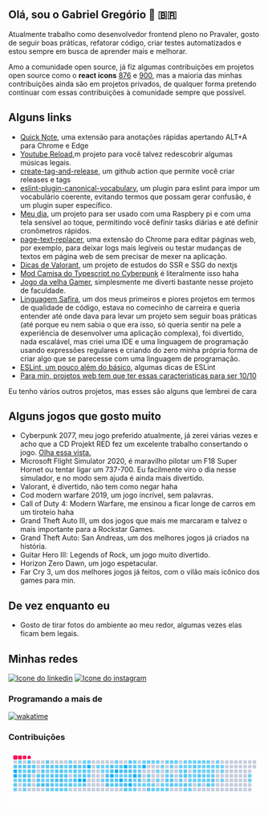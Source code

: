 ## Olá, sou o Gabriel Gregório 👋 <span>&#x1f1e7;&#x1f1f7;</span>

Atualmente trabalho como desenvolvedor frontend pleno no Pravaler, gosto de seguir boas práticas, refatorar código, criar testes automatizados e estou sempre em busca de aprender mais e melhorar.

Amo a comunidade open source, já fiz algumas contribuições em projetos open source como o **react icons** [876](https://github.com/react-icons/react-icons/pull/879) e [900](https://github.com/react-icons/react-icons/pull/900), mas a maioria das minhas contribuições ainda são em projetos privados, de qualquer forma pretendo continuar com essas contribuições à comunidade sempre que possível.

## Alguns links
- [Quick Note](https://chromewebstore.google.com/detail/quick-note/flgoddhgdddpaknohohcbifhiicklobl?pli=1), uma extensão para anotações rápidas apertando ALT+A para Chrome e Edge
- [Youtube Reload](https://github.com/gabrielogregorio/youtube-reload),m projeto para você talvez redescobrir algumas músicas legais.
- [create-tag-and-release](https://github.com/gabrielogregorio/create-tag-and-release), um github action que permite você criar releases e tags
- [eslint-plugin-canonical-vocabulary](https://www.npmjs.com/package/eslint-plugin-canonical-vocabulary), um plugin para eslint para impor um vocabulário coerente, evitando termos que possam gerar confusão, é um plugin super específico.
- [Meu dia](https://github.com/gabrielogregorio/my-daily), um projeto para ser usado com uma Raspbery pi e com uma tela sensível ao toque, permitindo você definir tasks diárias e até definir cronômetros rápidos.
- [page-text-replacer](https://chromewebstore.google.com/detail/page-text-replacer/kjmpnhjiegmgajhgfhkgmppcoaofidcn), uma extensão do Chrome para editar páginas web, por exemplo, para deixar logs mais legíveis ou testar mudanças de textos em página web de sem precisar de mexer na aplicação.
- [Dicas de Valorant](https://valorant-tips.vercel.app/), um projeto de estudos do SSR e SSG do nextjs
- [Mod Camisa do Typescript no Cyberpunk](https://github.com/gabrielogregorio/mod-cp2077-logo-typescript) é literalmente isso haha
- [Jogo da velha Gamer](https://github.com/gabrielogregorio/tic-tac-toe-eletronic), simplesmente me diverti bastante nesse projeto de faculdade.
- [Linguagem Safira](https://github.com/gabrielogregorio/safira), um dos meus primeiros e piores projetos em termos de qualidade de código, estava no comecinho de carreira e queria entender até onde dava para levar um projeto sem seguir boas práticas (até porque eu nem sabia o que era isso, só queria sentir na pele a experiência de desenvolver uma aplicação complexa), foi divertido, nada escalável, mas criei uma IDE e uma linguagem de programação usando expressões regulares e criando do zero minha própria forma de criar algo que se parecesse com uma linguagem de programação.
- [ESLint, um pouco além do básico](https://medium.com/@gabrielogregorio/eslint-um-pouco-al%C3%A9m-do-b%C3%A1sico-19ce88c8b7a8), algumas dicas de ESLint
- [Para min, projetos web tem que ter essas caracteristicas para ser 10/10](https://github.com/gabrielogregorio/objetivos-em-um-projeto/blob/main/README.md)

Eu tenho vários outros projetos, mas esses são alguns que lembrei de cara

## Alguns jogos que gosto muito
- Cyberpunk 2077, meu jogo preferido atualmente, já zerei várias vezes e acho que a CD Projekt RED fez um excelente trabalho consertando o jogo. [Olha essa vista.](https://www.youtube.com/watch?v=idE_ntMTdVY&t=3s)
- Microsoft Flight Simulator 2020, é maravilho pilotar um F18 Super Hornet ou tentar ligar um 737-700. Eu facilmente viro o dia nesse simulador, e no modo sem ajuda é ainda mais divertido.
- Valorant, é divertido, não tem como negar haha
- Cod modern warfare 2019, um jogo incrível, sem palavras.
- Call of Duty 4: Modern Warfare, me ensinou a ficar longe de carros em um tiroteio haha
- Grand Theft Auto III, um dos jogos que mais me marcaram e talvez o mais importante para a Rockstar Games.
- Grand Theft Auto: San Andreas, um dos melhores jogos já criados na história.
- Guitar Hero III: Legends of Rock, um jogo muito divertido.
- Horizon Zero Dawn, um jogo espetacular.
- Far Cry 3, um dos melhores jogos já feitos, com o vilão mais icônico dos games para min.

## De vez enquanto eu
- Gosto de tirar fotos do ambiente ao meu redor, algumas vezes elas ficam bem legais.

## Minhas redes
[![Icone do linkedin](https://img.shields.io/badge/LinkedIn-0077B5?style=for-the-badge&logo=linkedin&logoColor=white)](https://www.linkedin.com/in/gabrielogregorio/)
[![Icone do instagram](https://img.shields.io/badge/Instagram-E4405F?style=for-the-badge&logo=instagram&logoColor=white)](https://www.instagram.com/gabrielogregorio/)

### Programando a mais de

[![wakatime](https://wakatime.com/badge/user/7e6c6db0-9337-42cb-9507-4d4580997c1f.svg)](https://wakatime.com/@gabrielogregorio)


### Contribuições

![Snake animation](https://raw.githubusercontent.com/gabrielogregorio/gabrielogregorio/output/github-snake_v5.gif)
